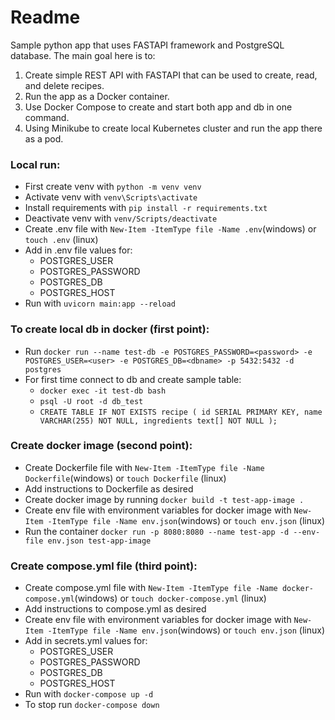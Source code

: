 # Readme
Sample python app that uses FASTAPI framework and PostgreSQL database.
The main goal here is to:
1. Create simple REST API with FASTAPI that can be used to create, read, and delete recipes.
2. Run the app as a Docker container.
3. Use Docker Compose to create and start both app and db in one command.
4. Using Minikube to create local Kubernetes cluster and run the app there as a pod.

### Local run:
- First create venv with `python -m venv venv`
- Activate venv with `venv\Scripts\activate`
- Install requirements with `pip install -r requirements.txt`
- Deactivate venv with `venv/Scripts/deactivate`
- Create .env file with `New-Item -ItemType file -Name .env`(windows) or `touch .env` (linux)
- Add in .env file values for:
  - POSTGRES_USER
  - POSTGRES_PASSWORD
  - POSTGRES_DB
  - POSTGRES_HOST
- Run with `uvicorn main:app --reload`

### To create local db in docker (first point):
- Run `docker run --name test-db -e POSTGRES_PASSWORD=<password> -e POSTGRES_USER=<user> -e POSTGRES_DB=<dbname> -p 5432:5432 -d postgres`
- For first time connect to db and create sample table:
    - `docker exec -it test-db bash`
    - `psql -U root -d db_test`
    - `CREATE TABLE IF NOT EXISTS recipe (
    id SERIAL PRIMARY KEY,
    name VARCHAR(255) NOT NULL,
    ingredients text[] NOT NULL
    );`

### Create docker image (second point):
- Create Dockerfile file with `New-Item -ItemType file -Name Dockerfile`(windows) or `touch Dockerfile` (linux)
- Add instructions to Dockerfile as desired
- Create docker image by running `docker build -t test-app-image .`
- Create env file with environment variables for docker image with `New-Item -ItemType file -Name env.json`(windows) or `touch env.json` (linux)
- Run the container `docker run -p 8080:8080 --name test-app -d --env-file env.json test-app-image`

### Create compose.yml file (third point):
- Create compose.yml file with `New-Item -ItemType file -Name docker-compose.yml`(windows) or `touch docker-compose.yml` (linux)
- Add instructions to compose.yml as desired
- Create env file with environment variables for docker image with `New-Item -ItemType file -Name env.json`(windows) or `touch env.json` (linux)
- Add in secrets.yml values for:
  - POSTGRES_USER
  - POSTGRES_PASSWORD
  - POSTGRES_DB
  - POSTGRES_HOST
- Run with `docker-compose up -d`
- To stop run `docker-compose down`